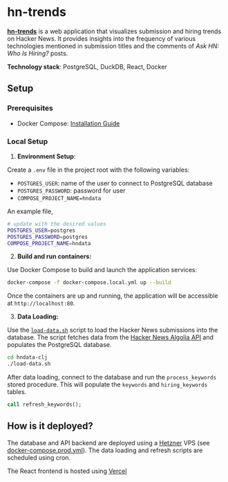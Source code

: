 # hn-trends 

**[hn-trends](https://hn-trends.vercel.app)** is a web application that visualizes submission and hiring trends on Hacker News. It provides insights into the frequency of various technologies mentioned in submission titles and the comments of _Ask HN: Who Is Hiring?_ posts.

**Technology stack**: PostgreSQL, DuckDB, React,  Docker

## Setup

### Prerequisites

- Docker Compose: [Installation Guide](https://docs.docker.com/compose/install/)

### Local Setup

1. **Environment Setup**:

Create a `.env` file in the project root with the following variables:

- `POSTGRES_USER`: name of the user to connect to PostgreSQL database
- `POSTGRES_PASSWORD`: password for user
- `COMPOSE_PROJECT_NAME=hndata`

An example file,

```bash
# update with the desired values
POSTGRES_USER=postgres
POSTGRES_PASSWORD=postgres
COMPOSE_PROJECT_NAME=hndata
```

2. **Build and run containers:**

Use Docker Compose to build and launch the application services:

```bash
docker-compose -f docker-compose.local.yml up --build
```

Once the containers are up and running, the application will be accessible at `http://localhost:80`.

3. **Data Loading:**

Use the [`load-data.sh`](./hndata-clj/load-data.sh) script to load the Hacker News submissions into the database. The script fetches data from the [Hacker News Algolia API](https://hn.algolia.com/api) and populates the PostgreSQL database.

```bash
cd hndata-clj
./load-data.sh
```

After data loading, connect to the database and run the `process_keywords` stored procedure. This will populate the `keywords` and `hiring_keywords` tables. 

```sql
call refresh_keywords();
```

## How is it deployed?

The database and API backend are deployed using a [Hetzner](https://www.hetzner.com) VPS (see [docker-compose.prod.yml](./docker-compose.prod.yml)). The data loading and refresh scripts are scheduled using cron.

The React frontend is hosted using [Vercel](https://vercel.com)